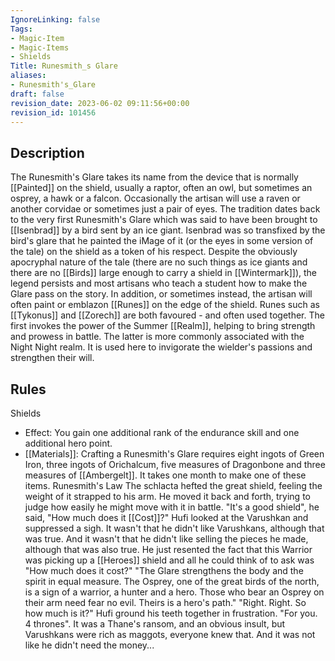 ```yaml
---
IgnoreLinking: false
Tags:
- Magic-Item
- Magic-Items
- Shields
Title: Runesmith_s Glare
aliases:
- Runesmith's_Glare
draft: false
revision_date: 2023-06-02 09:11:56+00:00
revision_id: 101456
---
```


## Description
The Runesmith's Glare takes its name from the device that is normally [[Painted]] on the shield, usually a raptor, often an owl, but sometimes an osprey, a hawk or a falcon. Occasionally the artisan will use a raven or another corvidae or sometimes just a pair of eyes. The tradition dates back to the very first Runesmith's Glare which was said to have been brought to [[Isenbrad]] by a bird sent by an ice giant. Isenbrad was so transfixed by the bird's glare that he painted the iMage of it (or the eyes in some version of the tale) on the shield as a token of his respect. Despite the obviously apocryphal nature of the tale (there are no such things as ice giants and there are no [[Birds]] large enough to carry a shield in [[Wintermark]]), the legend persists and most artisans who teach a student how to make the Glare pass on the story.
In addition, or sometimes instead, the artisan will often paint or emblazon [[Runes]] on the edge of the shield. Runes such as [[Tykonus]] and [[Zorech]] are both favoured - and often used together. The first invokes the power of the Summer [[Realm]], helping to bring strength and prowess in battle. The latter is more commonly associated with the Night Night realm. It is used here to invigorate the wielder's passions and strengthen their will.
## Rules
Shields
* Effect: You gain one additional rank of the endurance skill and one additional hero point.
* [[Materials]]: Crafting a Runesmith's Glare requires eight ingots of Green Iron, three ingots of Orichalcum, five measures of Dragonbone  and three measures of [[Ambergelt]]. It takes one month to make one of these items.
Runesmith's Law
The schlacta hefted the great shield, feeling the weight of it strapped to his arm. He moved it back and forth, trying to judge how easily he might move with it in battle. "It's a good shield", he said, "How much does it [[Cost]]?"
Hufi looked at the Varushkan and suppressed a sigh. It wasn't that he didn't like Varushkans, although that was true. And it wasn't that he didn't like selling the pieces he made, although that was also true. He just resented the fact that this Warrior was picking up a [[Heroes]] shield and all he could think of to ask was "How much does it cost?"
"The Glare strengthens the body and the spirit in equal measure. The Osprey, one of the great birds of the north, is a sign of a warrior, a hunter and a hero. Those who bear an Osprey on their arm need fear no evil. Theirs is a hero's path."
"Right. Right. So how much is it?"
Hufi ground his teeth together in frustration. "For you. 4 thrones". It was a Thane's ransom, and an obvious insult, but Varushkans were rich as maggots, everyone knew that. And it was not like he didn't need the money...